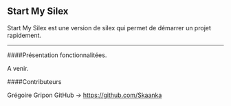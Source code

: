 ## Start My Silex

Start My Silex est une version de silex qui permet de démarrer un projet rapidement.

---

####Présentation fonctionnalitées.

A venir.

####Contributeurs

Grégoire Gripon
	GitHub -> https://github.com/Skaanka
